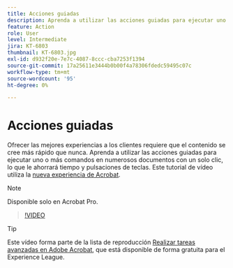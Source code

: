 ```yaml
---
title: Acciones guiadas
description: Aprenda a utilizar las acciones guiadas para ejecutar uno o varios comandos en numerosos documentos con un solo clic
feature: Action
role: User
level: Intermediate
jira: KT-6803
thumbnail: KT-6803.jpg
exl-id: d932f20e-7e7c-4087-8ccc-cba7253f1394
source-git-commit: 17a25611e3444b0b00f4a78306fdedc59495c07c
workflow-type: tm+mt
source-wordcount: '95'
ht-degree: 0%

---
```


# Acciones guiadas

Ofrecer las mejores experiencias a los clientes requiere que el contenido se cree más rápido que nunca. Aprenda a utilizar las acciones guiadas para ejecutar uno o más comandos en numerosos documentos con un solo clic, lo que le ahorrará tiempo y pulsaciones de teclas. Este tutorial de vídeo utiliza la [nueva experiencia de Acrobat](../getting-started/new-workspace.md).

>[!NOTE]
>
>Disponible solo en Acrobat Pro.

>[!VIDEO](https://video.tv.adobe.com/v/3444878?quality=12&learn=on&hidetitle=true&captions=spa)

>[!TIP]
>
>Este vídeo forma parte de la lista de reproducción [Realizar tareas avanzadas en Adobe Acrobat](https://experienceleague.adobe.com/es/playlists/acrobat-peform-advanced-tasks), que está disponible de forma gratuita para el Experience League.
